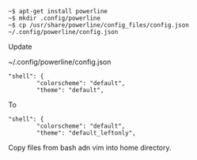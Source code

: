 ```
~$ apt-get install powerline
~$ mkdir .config/powerline
~$ cp /usr/share/powerline/config_files/config.json ~/.config/powerline/config.json
```

Update  

~/.config/powerline/config.json

```$xslt
"shell": {
        "colorscheme": "default",
        "theme": "default",
```

To

```$xslt
"shell": {
        "colorscheme": "default",
        "theme": "default_leftonly",
```

Copy files from bash adn vim into home directory.